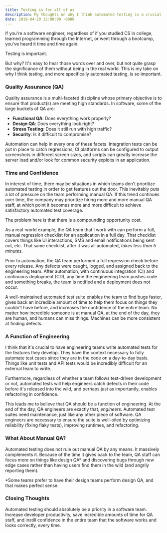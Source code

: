 ```yaml
---
title: Testing is for all of us
description: My thoughts on why I think automated testing is a crucial part of any software team.
date: 2019-04-20 12:00:00 -0000
---
```


If you're a software engineer, regardless of if you studied CS in college, learned programming through the Internet, or went through a bootcamp, you've heard it time and time again.

Testing is important.

But why? It's easy to hear those words over and over, but not quite grasp the significance of them without being in the real world. This is my take on why I think testing, and more specifically automated testing, is so important.

### Quality Assurance (QA)

Quality assurance is a multi-faceted discipline whose primary objective is to ensure that product(s) are meeting high standards. In software, some of the large buckets of QA are:

- **Functional QA**: Does everything work properly?
- **Design QA**: Does everything look right?
- **Stress Testing**: Does it still run with high traffic?
- **Security**: Is it difficult to compromise?

Automation can help in every one of these facets. Integration tests can be put in place to catch regressions, CI platforms can be configured to output screenshots in different screen sizes, and scripts can greatly increase the server load and/or look for common security exploits in an application.

### Time and Confidence

In interest of time, there may be situations in which teams don't prioritize automated testing in order to get features out the door. This inevitably puts a lot of pressure on the team performing manual QA. If this trend continues over time, the company may prioritize hiring more and more manual QA staff, at which point it becomes more and more difficult to achieve satisfactory automated test coverage.

The problem here is that there is a compounding opportunity cost.

As a real-world example, the QA team that I work with can perform a full, manual regression checklist for an application in a full day. That checklist covers things like UI interactions, SMS and email notifications being sent out, etc. That same checklist, after it was all automated, _takes less than 5 minutes_.

Prior to automation, the QA team performed a full regression check before every release. Any defects were caught, logged, and assigned back to the engineering team. After automation, with continuous integration (CI) and continuous deployment (CD), any time the engineering team pushes code and something breaks, the team is notified and a deployment does not occur.

A well-maintained automated test suite enables the team to find bugs faster, gives back an incredible amount of time to help them focus on things they couldn't have before, and increases the confidence of the entire team. No matter how incredible someone is at manual QA, at the end of the day, they are human, and humans can miss things. Machines can be more consistent at finding defects.

### A Function of Engineering

I think that it's crucial to have engineering teams write automated tests for the features they develop. They have the context necessary to fully automate test cases since they are in the code on a day-to-day basis. Things like unit tests and API tests would be incredibly difficult for an external team to write.

Furthermore, regardless of whether a team follows test-driven development or not, automated tests will help engineers catch defects in their code before it's released into the wild, and perhaps just as importantly, enables refactoring in confidence.

This leads me to believe that QA should be a function of engineering. At the end of the day, QA engineers are exactly that, _engineers_. Automated test suites need maintenance, just like any other piece of software. QA engineers are necessary to ensure the suite is well-oiled by optimizing reliability (fixing flaky tests), improving runtimes, and refactoring.

### What About Manual QA?

Automated testing does not rule out manual QA by any means. It massively complements it. Because of the time it gives back to the team, QA staff can focus more on things like design QA* and discovering bugs through new edge cases rather than having users find them in the wild (and angrily reporting them).

*Some teams prefer to have their design teams perform design QA, and that makes perfect sense.

### Closing Thoughts

Automated testing should absolutely be a priority in a software team. Increase developer productivity, save incredible amounts of time for QA staff, and instill confidence in the entire team that the software works and looks correctly, every time.
